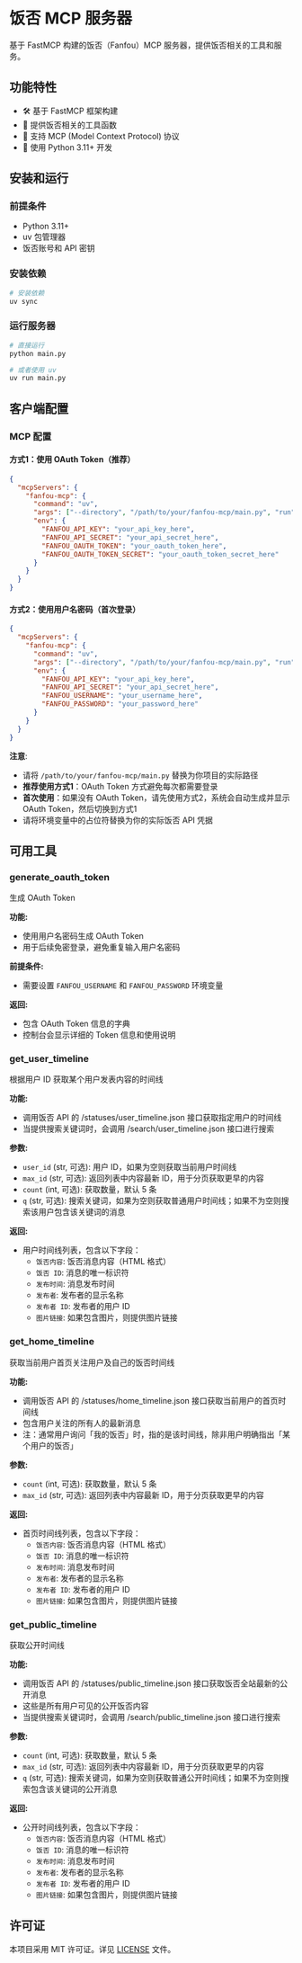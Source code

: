 # 饭否 MCP 服务器

基于 FastMCP 构建的饭否（Fanfou）MCP 服务器，提供饭否相关的工具和服务。

## 功能特性

- 🛠️ 基于 FastMCP 框架构建
- 🔧 提供饭否相关的工具函数
- 📡 支持 MCP (Model Context Protocol) 协议
- 🐍 使用 Python 3.11+ 开发

## 安装和运行

### 前提条件

- Python 3.11+
- uv 包管理器
- 饭否账号和 API 密钥

### 安装依赖

```bash
# 安装依赖
uv sync
```

### 运行服务器

```bash
# 直接运行
python main.py

# 或者使用 uv
uv run main.py
```

## 客户端配置

### MCP 配置

#### 方式1：使用 OAuth Token（推荐）

```json
{
  "mcpServers": {
    "fanfou-mcp": {
      "command": "uv",
      "args": ["--directory", "/path/to/your/fanfou-mcp/main.py", "run", "python", "main.py"],
      "env": {
        "FANFOU_API_KEY": "your_api_key_here",
        "FANFOU_API_SECRET": "your_api_secret_here",
        "FANFOU_OAUTH_TOKEN": "your_oauth_token_here",
        "FANFOU_OAUTH_TOKEN_SECRET": "your_oauth_token_secret_here"
      }
    }
  }
}
```

#### 方式2：使用用户名密码（首次登录）

```json
{
  "mcpServers": {
    "fanfou-mcp": {
      "command": "uv",
      "args": ["--directory", "/path/to/your/fanfou-mcp/main.py", "run", "python", "main.py"],
      "env": {
        "FANFOU_API_KEY": "your_api_key_here",
        "FANFOU_API_SECRET": "your_api_secret_here",
        "FANFOU_USERNAME": "your_username_here",
        "FANFOU_PASSWORD": "your_password_here"
      }
    }
  }
}
```

**注意**: 
- 请将 `/path/to/your/fanfou-mcp/main.py` 替换为你项目的实际路径
- **推荐使用方式1**：OAuth Token 方式避免每次都需要登录
- **首次使用**：如果没有 OAuth Token，请先使用方式2，系统会自动生成并显示 OAuth Token，然后切换到方式1
- 请将环境变量中的占位符替换为你的实际饭否 API 凭据

## 可用工具

### generate_oauth_token

生成 OAuth Token

**功能:**
- 使用用户名密码生成 OAuth Token
- 用于后续免密登录，避免重复输入用户名密码

**前提条件:**
- 需要设置 `FANFOU_USERNAME` 和 `FANFOU_PASSWORD` 环境变量

**返回:**
- 包含 OAuth Token 信息的字典
- 控制台会显示详细的 Token 信息和使用说明

### get_user_timeline

根据用户 ID 获取某个用户发表内容的时间线

**功能:**
- 调用饭否 API 的 /statuses/user_timeline.json 接口获取指定用户的时间线
- 当提供搜索关键词时，会调用 /search/user_timeline.json 接口进行搜索

**参数:**
- `user_id` (str, 可选): 用户 ID，如果为空则获取当前用户时间线
- `max_id` (str, 可选): 返回列表中内容最新 ID，用于分页获取更早的内容
- `count` (int, 可选): 获取数量，默认 5 条
- `q` (str, 可选): 搜索关键词，如果为空则获取普通用户时间线；如果不为空则搜索该用户包含该关键词的消息

**返回:**
- 用户时间线列表，包含以下字段：
  - `饭否内容`: 饭否消息内容（HTML 格式）
  - `饭否 ID`: 消息的唯一标识符
  - `发布时间`: 消息发布时间
  - `发布者`: 发布者的显示名称
  - `发布者 ID`: 发布者的用户 ID
  - `图片链接`: 如果包含图片，则提供图片链接

### get_home_timeline

获取当前用户首页关注用户及自己的饭否时间线

**功能:**
- 调用饭否 API 的 /statuses/home_timeline.json 接口获取当前用户的首页时间线
- 包含用户关注的所有人的最新消息
- 注：通常用户询问「我的饭否」时，指的是该时间线，除非用户明确指出「某个用户的饭否」

**参数:**
- `count` (int, 可选): 获取数量，默认 5 条
- `max_id` (str, 可选): 返回列表中内容最新 ID，用于分页获取更早的内容

**返回:**
- 首页时间线列表，包含以下字段：
  - `饭否内容`: 饭否消息内容（HTML 格式）
  - `饭否 ID`: 消息的唯一标识符
  - `发布时间`: 消息发布时间
  - `发布者`: 发布者的显示名称
  - `发布者 ID`: 发布者的用户 ID
  - `图片链接`: 如果包含图片，则提供图片链接

### get_public_timeline

获取公开时间线

**功能:**
- 调用饭否 API 的 /statuses/public_timeline.json 接口获取饭否全站最新的公开消息
- 这些是所有用户可见的公开饭否内容
- 当提供搜索关键词时，会调用 /search/public_timeline.json 接口进行搜索

**参数:**
- `count` (int, 可选): 获取数量，默认 5 条
- `max_id` (str, 可选): 返回列表中内容最新 ID，用于分页获取更早的内容
- `q` (str, 可选): 搜索关键词，如果为空则获取普通公开时间线；如果不为空则搜索包含该关键词的公开消息

**返回:**
- 公开时间线列表，包含以下字段：
  - `饭否内容`: 饭否消息内容（HTML 格式）
  - `饭否 ID`: 消息的唯一标识符
  - `发布时间`: 消息发布时间
  - `发布者`: 发布者的显示名称
  - `发布者 ID`: 发布者的用户 ID
  - `图片链接`: 如果包含图片，则提供图片链接

## 许可证

本项目采用 MIT 许可证。详见 [LICENSE](LICENSE) 文件。